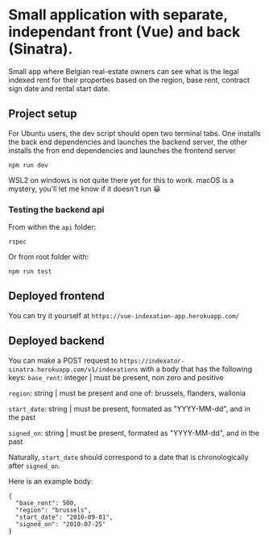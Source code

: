 # Small application with separate, independant front (Vue) and back (Sinatra).
Small app where Belgian real-estate owners can see what is the legal indexed rent for their properties based on the region, base rent, contract sign date and rental start date.

## Project setup
For Ubuntu users, the dev script should open two terminal tabs. One installs the back end dependencies and launches the backend server, the other installs the fron end dependencies and launches the frontend server
```
npm run dev
```
WSL2 on windows is not quite there yet for this to work. macOS is a mystery, you'll let me know if it doesn't run 😀

### Testing the backend api
From within the `api` folder:
```
rspec
```

Or from root folder with:
```
npm run test
```

## Deployed frontend
You can try it yourself at `https://vue-indexation-app.herokuapp.com/`

## Deployed backend
You can make a POST request to `https://indexator-sinatra.herokuapp.com/v1/indexations` with a body that has the following keys:
`base_rent`: integer | must be present, non zero and positive

`region`: string | must be present and one of: brussels, flanders, wallonia

`start_date`: string | must be present, formated as "YYYY-MM-dd", and in the past

`signed_on`: string | must be present, formated as "YYYY-MM-dd", and in the past

Naturally, `start_date` should correspond to a date that is chronologically after `signed_on`.

Here is an example body:
```
{
  "base_rent": 500,
  "region": "brussels",
  "start_date": "2010-09-01",
  "signed_on": "2010-07-25"
}
```
